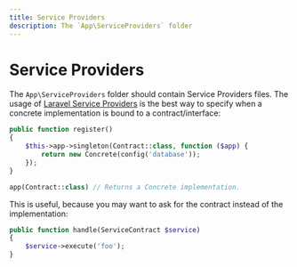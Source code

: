 ```yaml
---
title: Service Providers
description: The `App\ServiceProviders` folder
---
```



# Service Providers

The `App\ServiceProviders` folder should contain Service Providers files. The usage of
[Laravel Service Providers](https://laravel.com/docs/providers) is the best way to specify
when a concrete implementation is bound to a contract/interface:
```php
public function register()
{
    $this->app->singleton(Contract::class, function ($app) {
        return new Concrete(config('database'));
    });
}

app(Contract::class) // Returns a Concrete implementation.
```

This is useful, because you may want to ask for the contract instead of the implementation:
```php
public function handle(ServiceContract $service)
{
    $service->execute('foo');
}
```
